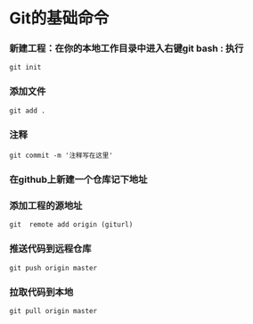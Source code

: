 Git的基础命令
=====================


### 新建工程：在你的本地工作目录中进入右键git bash : 执行

    git init

### 添加文件

    git add .

### 注释

    git commit -m '注释写在这里'

### 在github上新建一个仓库记下地址

### 添加工程的源地址

    git  remote add origin (giturl)

### 推送代码到远程仓库

    git push origin master

### 拉取代码到本地

    git pull origin master

